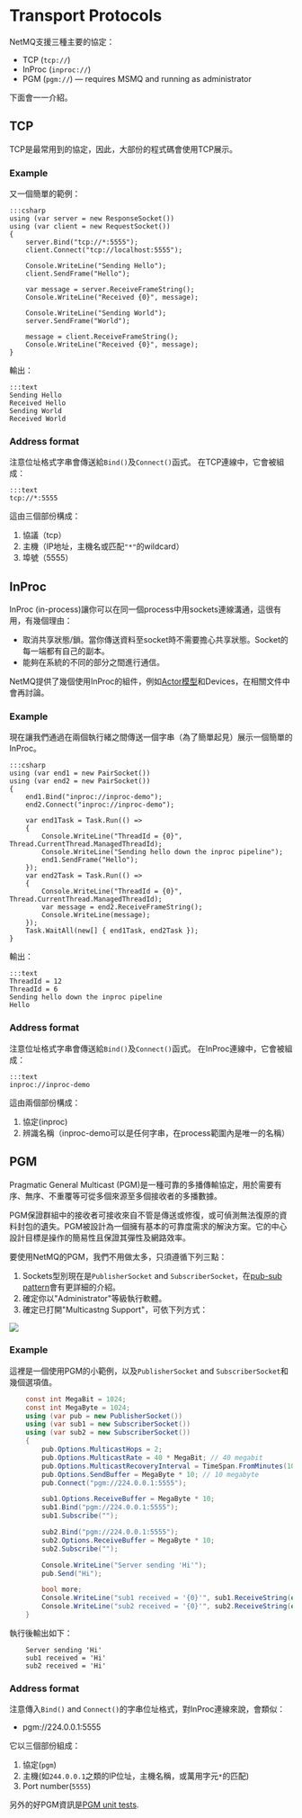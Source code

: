 Transport Protocols
===

NetMQ支援三種主要的協定：

+ TCP (`tcp://`)
+ InProc (`inproc://`)
+ PGM (`pgm://`) &mdash; requires MSMQ and running as administrator

下面會一一介紹。


## TCP

TCP是最常用到的協定，因此，大部份的程式碼會使用TCP展示。

### Example

又一個簡單的範例：

    :::csharp
    using (var server = new ResponseSocket())
    using (var client = new RequestSocket())
    {
        server.Bind("tcp://*:5555");
        client.Connect("tcp://localhost:5555");

        Console.WriteLine("Sending Hello");
        client.SendFrame("Hello");

        var message = server.ReceiveFrameString();
        Console.WriteLine("Received {0}", message);

        Console.WriteLine("Sending World");
        server.SendFrame("World");

        message = client.ReceiveFrameString();
        Console.WriteLine("Received {0}", message);
    }

輸出：

    :::text
    Sending Hello
    Received Hello
    Sending World
    Received World

### Address format

注意位址格式字串會傳送給`Bind()`及`Connect()`函式。
在TCP連線中，它會被組成：

    :::text
    tcp://*:5555

這由三個部份構成：

 1. 協議（tcp）
 2. 主機（IP地址，主機名或匹配`"*"`的wildcard）
 3. 埠號（5555）


## InProc

InProc (in-process)讓你可以在同一個process中用sockets連線溝通，這很有用，有幾個理由：

+ 取消共享狀態/鎖。當你傳送資料至socket時不需要擔心共享狀態。Socket的每一端都有自己的副本。
+ 能夠在系統的不同的部分之間進行通信。

NetMQ提供了幾個使用InProc的組件，例如[Actor模型](actor.md)和Devices，在相關文件中會再討論。

### Example

現在讓我們通過在兩個執行緒之間傳送一個字串（為了簡單起見）展示一個簡單的InProc。

    :::csharp
    using (var end1 = new PairSocket())
    using (var end2 = new PairSocket())
    {
        end1.Bind("inproc://inproc-demo");
        end2.Connect("inproc://inproc-demo");

        var end1Task = Task.Run(() =>
        {
            Console.WriteLine("ThreadId = {0}", Thread.CurrentThread.ManagedThreadId);
            Console.WriteLine("Sending hello down the inproc pipeline");
            end1.SendFrame("Hello");
        });
        var end2Task = Task.Run(() =>
        {
            Console.WriteLine("ThreadId = {0}", Thread.CurrentThread.ManagedThreadId);
            var message = end2.ReceiveFrameString();
            Console.WriteLine(message);
        });
        Task.WaitAll(new[] { end1Task, end2Task });
    }

輸出：

    :::text
    ThreadId = 12
    ThreadId = 6
    Sending hello down the inproc pipeline
    Hello

### Address format

注意位址格式字串會傳送給`Bind()`及`Connect()`函式。
在InProc連線中，它會被組成：

    :::text
    inproc://inproc-demo

這由兩個部份構成：

1. 協定(inproc)
2. 辨識名稱（inproc-demo可以是任何字串，在process範圍內是唯一的名稱）


## PGM

Pragmatic General Multicast (PGM)是一種可靠的多播傳輸協定，用於需要有序、無序、不重覆等可從多個來源至多個接收者的多播數據。

PGM保證群組中的接收者可接收來自不管是傳送或修復，或可偵測無法復原的資料封包的遺失。PGM被設計為一個擁有基本的可靠度需求的解決方案。它的中心設計目標是操作的簡易性且保證其彈性及網路效率。

要使用NetMQ的PGM，我們不用做太多，只須遵循下列三點：

1. Sockets型別現在是`PublisherSocket` and `SubscriberSocket`，在[pub-sub pattern](pub-sub.md)會有更詳細的介紹。
2. 確定你以"Administrator"等級執行軟體。
3. 確定已打開"Multicastng Support"，可依下列方式：

![](Images/PgmSettingsInWindows.png)

### Example

這裡是一個使用PGM的小範例，以及`PublisherSocket` and `SubscriberSocket`和幾個選項值。

```csharp
    const int MegaBit = 1024;
    const int MegaByte = 1024;
    using (var pub = new PublisherSocket())
    using (var sub1 = new SubscriberSocket())
    using (var sub2 = new SubscriberSocket())
    {
        pub.Options.MulticastHops = 2;
        pub.Options.MulticastRate = 40 * MegaBit; // 40 megabit
        pub.Options.MulticastRecoveryInterval = TimeSpan.FromMinutes(10);
        pub.Options.SendBuffer = MegaByte * 10; // 10 megabyte
        pub.Connect("pgm://224.0.0.1:5555");

        sub1.Options.ReceiveBuffer = MegaByte * 10;
        sub1.Bind("pgm://224.0.0.1:5555");
        sub1.Subscribe("");

        sub2.Bind("pgm://224.0.0.1:5555");
        sub2.Options.ReceiveBuffer = MegaByte * 10;
        sub2.Subscribe("");

        Console.WriteLine("Server sending 'Hi'");
        pub.Send("Hi");

        bool more;
        Console.WriteLine("sub1 received = '{0}'", sub1.ReceiveString(out more));
        Console.WriteLine("sub2 received = '{0}'", sub2.ReceiveString(out more));
    }
```

執行後輸出如下：
```dos
    Server sending 'Hi'
    sub1 received = 'Hi'
    sub2 received = 'Hi'
```

### Address format

注意傳入`Bind()` and `Connect()`的字串位址格式，對InProc連線來說，會類似：

* pgm://224.0.0.1:5555

它以三個部份組成：

1. 協定(`pgm`)
2. 主機(如`244.0.0.1`之類的IP位址，主機名稱，或萬用字元`*`的匹配)
3. Port number(`5555`)

另外的好PGM資訊是[PGM unit tests](https://github.com/zeromq/netmq/blob/master/src/NetMQ.Tests/PgmTests.cs).
